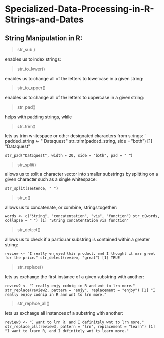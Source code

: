 # Specialized-Data-Processing-in-R-Strings-and-Dates


## String Manipulation in R: 

> str_sub()

enables us to index strings:

> str_to_lower()

enables us to change all of the letters to lowercase in a given string:
 
> str_to_upper()

enables us to change all of the letters to uppercase in a given string:
 
> str_pad()

helps with padding strings, while

> str_trim()

lets us trim whitespace or other designated characters from strings: ` padded_string <- " Dataquest " str_trim(padded_string, side = "both") [1] "Dataquest"

`str_pad("Dataquest", width = 20, side = "both", pad = " ")`


> str_split()

allows us to split a character vector into smaller substrings by splitting on a given character such as a single whitespace: 

`str_split(sentence, " ")`

> str_c()

allows us to concatenate, or combine, strings together:

`words <- c("String", "concatentation", "via", "function")
    str_c(words, collapse = " ")
    [1] "String concatentation via function"`

> str_detect()

allows us to check if a particular substring is contained within a greater string: 

`review <- "I really enjoyed this product, and I thought it was great for the price."
str_detect(review, "great") [1] TRUE`

> str_replace()

lets us exchange the first instance of a given substring with another: 

`review2 <- "I really enjy codnig in R and wnt to lrn more."
str_replace(review2, pattern = "enjy", replacement = "enjoy") [1] "I really enjoy codnig in R and wnt to lrn more."`

> str_replace_all()

lets us exchange all instances of a substring with another:
 
`review3 <- "I want to lrn R, and I definitely wnt to lrn more."
str_replace_all(review3, pattern = "lrn", replacement = "learn") [1] "I want to learn R, and I definitely wnt to learn more."`
